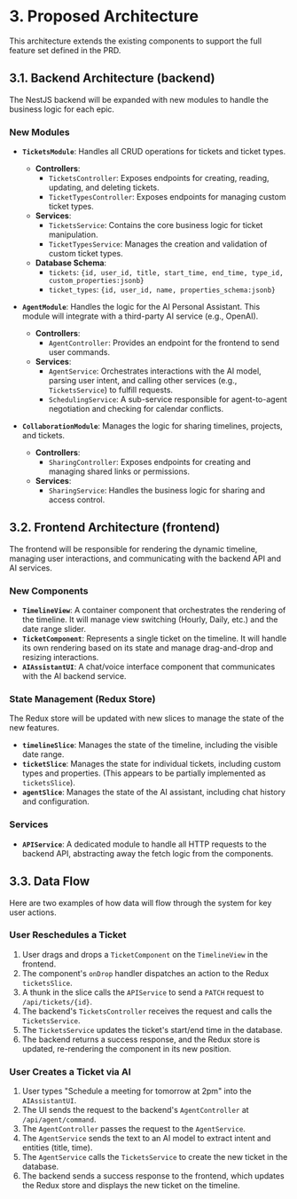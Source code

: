 # 3. Proposed Architecture

This architecture extends the existing components to support the full feature set defined in the PRD.

## 3.1. Backend Architecture (backend)

The NestJS backend will be expanded with new modules to handle the business logic for each epic.

### New Modules

*   **`TicketsModule`**: Handles all CRUD operations for tickets and ticket types.
    *   **Controllers**:
        *   `TicketsController`: Exposes endpoints for creating, reading, updating, and deleting tickets.
        *   `TicketTypesController`: Exposes endpoints for managing custom ticket types.
    *   **Services**:
        *   `TicketsService`: Contains the core business logic for ticket manipulation.
        *   `TicketTypesService`: Manages the creation and validation of custom ticket types.
    *   **Database Schema**:
        *   `tickets`: `{id, user_id, title, start_time, end_time, type_id, custom_properties:jsonb}`
        *   `ticket_types`: `{id, user_id, name, properties_schema:jsonb}`

*   **`AgentModule`**: Handles the logic for the AI Personal Assistant. This module will integrate with a third-party AI service (e.g., OpenAI).
    *   **Controllers**:
        *   `AgentController`: Provides an endpoint for the frontend to send user commands.
    *   **Services**:
        *   `AgentService`: Orchestrates interactions with the AI model, parsing user intent, and calling other services (e.g., `TicketsService`) to fulfill requests.
        *   `SchedulingService`: A sub-service responsible for agent-to-agent negotiation and checking for calendar conflicts.

*   **`CollaborationModule`**: Manages the logic for sharing timelines, projects, and tickets.
    *   **Controllers**:
        *   `SharingController`: Exposes endpoints for creating and managing shared links or permissions.
    *   **Services**:
        *   `SharingService`: Handles the business logic for sharing and access control.

## 3.2. Frontend Architecture (frontend)

The frontend will be responsible for rendering the dynamic timeline, managing user interactions, and communicating with the backend API and AI services.

### New Components

*   **`TimelineView`**: A container component that orchestrates the rendering of the timeline. It will manage view switching (Hourly, Daily, etc.) and the date range slider.
*   **`TicketComponent`**: Represents a single ticket on the timeline. It will handle its own rendering based on its state and manage drag-and-drop and resizing interactions.
*   **`AIAssistantUI`**: A chat/voice interface component that communicates with the AI backend service.

### State Management (Redux Store)

The Redux store will be updated with new slices to manage the state of the new features.

*   **`timelineSlice`**: Manages the state of the timeline, including the visible date range.
*   **`ticketSlice`**: Manages the state for individual tickets, including custom types and properties. (This appears to be partially implemented as `ticketsSlice`).
*   **`agentSlice`**: Manages the state of the AI assistant, including chat history and configuration.

### Services

*   **`APIService`**: A dedicated module to handle all HTTP requests to the backend API, abstracting away the fetch logic from the components.

## 3.3. Data Flow

Here are two examples of how data will flow through the system for key user actions.

### User Reschedules a Ticket

1.  User drags and drops a `TicketComponent` on the `TimelineView` in the frontend.
2.  The component's `onDrop` handler dispatches an action to the Redux `ticketsSlice`.
3.  A thunk in the slice calls the `APIService` to send a `PATCH` request to `/api/tickets/{id}`.
4.  The backend's `TicketsController` receives the request and calls the `TicketsService`.
5.  The `TicketsService` updates the ticket's start/end time in the database.
6.  The backend returns a success response, and the Redux store is updated, re-rendering the component in its new position.

### User Creates a Ticket via AI

1.  User types "Schedule a meeting for tomorrow at 2pm" into the `AIAssistantUI`.
2.  The UI sends the request to the backend's `AgentController` at `/api/agent/command`.
3.  The `AgentController` passes the request to the `AgentService`.
4.  The `AgentService` sends the text to an AI model to extract intent and entities (title, time).
5.  The `AgentService` calls the `TicketsService` to create the new ticket in the database.
6.  The backend sends a success response to the frontend, which updates the Redux store and displays the new ticket on the timeline.
